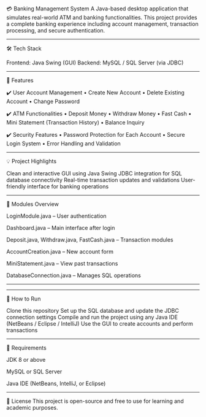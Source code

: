 💳 Banking Management System
A Java-based desktop application that simulates real-world ATM and banking functionalities. This project provides a complete banking experience including account management, transaction processing, and secure authentication.

--------------------------------------------------------------------------------------------------------------

🛠️ Tech Stack


Frontend: Java Swing (GUI)
Backend: MySQL / SQL Server (via JDBC)

-------------------------------------------------------------------------------------------------------------------------------------------------
📌 Features

✔️ User Account Management
• Create New Account
• Delete Existing Account
• Change Password

✔️ ATM Functionalities
• Deposit Money
• Withdraw Money
• Fast Cash
• Mini Statement (Transaction History)
• Balance Inquiry

✔️ Security Features
• Password Protection for Each Account
• Secure Login System
• Error Handling and Validation

-------------------------------------------------------------------------------------------------------------------------------------------------
💡 Project Highlights

Clean and interactive GUI using Java Swing
JDBC integration for SQL database connectivity
Real-time transaction updates and validations
User-friendly interface for banking operations

-------------------------------------------------------------------------------------------------------------------------------------------------
📂 Modules Overview

LoginModule.java – User authentication

Dashboard.java – Main interface after login

Deposit.java, Withdraw.java, FastCash.java – Transaction modules

AccountCreation.java – New account form

MiniStatement.java – View past transactions

DatabaseConnection.java – Manages SQL operations

------------------------------------------------
-------------------------------------------------------------------------------------------------
🚀 How to Run

Clone this repository
Set up the SQL database and update the JDBC connection settings
Compile and run the project using any Java IDE (NetBeans / Eclipse / IntelliJ)
Use the GUI to create accounts and perform transactions

-------------------------------------------------------------------------------------------------------------------------------------------------
📘 Requirements

JDK 8 or above

MySQL or SQL Server

Java IDE (NetBeans, IntelliJ, or Eclipse)

-------------------------------------------------------------------------------------------------------------------------------------------------

📄 License
This project is open-source and free to use for learning and academic purposes.
